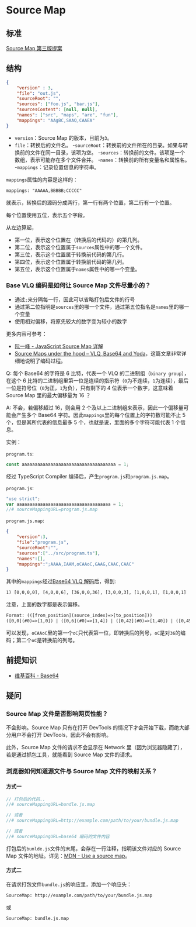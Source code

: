 # Source Map

## 标准

[Source Map 第三版提案](https://docs.google.com/document/d/1U1RGAehQwRypUTovF1KRlpiOFze0b-_2gc6fAH0KY0k/edit)

## 结构

```json
{
    "version" : 3,
    "file": "out.js",
    "sourceRoot": "",
    "sources": ["foo.js", "bar.js"],
    "sourcesContent": [null, null],
    "names": ["src", "maps", "are", "fun"],
    "mappings": "AAgBC,SAAQ,CAAEA"
}
```

- `version`：Source Map 的版本，目前为`3`。
- `file`：转换后的文件名。
-`sourceRoot`：转换前的文件所在的目录。如果与转换前的文件在同一目录，该项为空。
-`sources`：转换前的文件。该项是一个数组，表示可能存在多个文件合并。
-`names`：转换前的所有变量名和属性名。
-`mappings`：记录位置信息的字符串。

`mappings`属性的内容是这样的：

```txt
mappings: "AAAAA,BBBBB;CCCCC"
```

就表示，转换后的源码分成两行，第一行有两个位置，第二行有一个位置。

每个位置使用五位，表示五个字段。

从左边算起，

- 第一位，表示这个位置在（转换后的代码的）的第几列。
- 第二位，表示这个位置属于`sources`属性中的哪一个文件。
- 第三位，表示这个位置属于转换前代码的第几行。
- 第四位，表示这个位置属于转换前代码的第几列。
- 第五位，表示这个位置属于`names`属性中的哪一个变量。

### Base VLQ 编码是如何让 Source Map 文件尽量小的？

- 通过`;`来分隔每一行，因此可以省略打包后文件的行号
- 通过第二位指明是`sources`里的哪一个文件，通过第五位指名是`names`里的哪一个变量
- 使用相对偏移，将原先较大的数字变为较小的数字

更多内容可参考：

- [阮一峰 - JavaScript Source Map 详解](http://www.ruanyifeng.com/blog/2013/01/javascript_source_map.html)
- [Source Maps under the hood – VLQ, Base64 and Yoda](https://docs.microsoft.com/en-us/archive/blogs/davidni/source-maps-under-the-hood-vlq-base64-and-yoda)，这篇文章非常详细地说明了编码过程。

Q: 每个 Base64 的字符是 6 比特，代表一个 VLQ 的二进制组（`binary group`），在这个 6 比特的二进制组里第一位是连续的指示符（`0`为不连续，`1`为连续），最后一位是符号位（`0`为正，`1`为负），只有剩下的 4 位表示一个数字，这意味着 Source Map 里的最大偏移量为 16 ？

A: 不会，若偏移超过 16，则会用 2 个及以上二进制组来表示，因此一个偏移量可能会产生多个 Base64 字符。因此`mappings`里的每个位置上的字符数可能不止 5 个，但是其所代表的信息最多 5 个，也就是说，里面的多个字符可能代表 1 个信息。

实例：

`program.ts`:

```ts
const aaaaaaaaaaaaaaaaaaaaaaaaaaaaaaaaaaaa = 1;
```

经过 TypeScript Compiler 编译后，产生`program.js`和`program.js.map`。

`program.js`:

```js
"use strict";
var aaaaaaaaaaaaaaaaaaaaaaaaaaaaaaaaaaaa = 1;
//# sourceMappingURL=program.js.map
```

`program.js.map`:

```json
{
    "version":3,
    "file":"program.js",
    "sourceRoot":"",
    "sources":["../src/program.ts"],
    "names":[],
    "mappings":";AAAA,IAAM,oCAAoC,GAAG,CAAC,CAAC"
}
```

其中的`mappings`经过[Base64 VLQ 解码](https://www.murzwin.com/base64vlq.html)后，得到:

```txt
1) [0,0,0,0], [4,0,0,6], [36,0,0,36], [3,0,0,3], [1,0,0,1], [1,0,0,1]
```

注意，上面的数字都是表示偏移。

```txt
Format: (([from_position](source_index)=>[to_position]))
([0,0](#0)=>[1,0]) | ([0,6](#0)=>[1,4]) | ([0,42](#0)=>[1,40]) | ([0,45](#0)=>[1,43]) | ([0,46](#0)=>[1,44]) | ([0,47](#0)=>[1,45])
```

可以发现，`oCAAoC`里的第一个`oC`只代表第一位，即转换后的列号，`oC`是对`36`的编码；第二个`oC`是转换前的列号。

## 前提知识

- [维基百科 - Base64](https://zh.wikipedia.org/wiki/Base64)

## 疑问

### Source Map 文件是否影响网页性能？

不会影响。Source Map 只有在打开 DevTools 的情况下才会开始下载，而绝大部分用户不会打开 DevTools，因此不会有影响。

此外，Source Map 文件的请求不会显示在 Network 里（因为浏览器隐藏了），若是通过抓包工具，就能看到 Source Map 文件的请求。

### 浏览器如何知道源文件与 Source Map 文件的映射关系？

#### 方式一

```js
// 打包后的代码..
//# sourceMappingURL=bundle.js.map

// 或者
//# sourceMappingURL=http://example.com/path/to/your/bundle.js.map

// 或者
//# sourceMappingURL=base64 编码的文件内容
```

打包后的`bunlde.js`文件的末尾，会存在一行注释，指明该文件对应的 Source Map 文件的地址。详见：[MDN - Use a source map](https://developer.mozilla.org/en-US/docs/Tools/Debugger/How_to/Use_a_source_map)。

#### 方式二

在请求打包文件`bundle.js`的响应里，添加一个响应头：

```txt
SourceMap: http://example.com/path/to/your/bundle.js.map
```

或

```txt
SourceMap: bundle.js.map
```

### 

